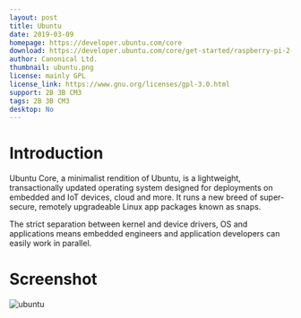 ```yaml
---
layout: post
title: Ubuntu
date: 2019-03-09
homepage: https://developer.ubuntu.com/core
download: https://developer.ubuntu.com/core/get-started/raspberry-pi-2-3
author: Canonical Ltd.
thumbnail: ubuntu.png
license: mainly GPL
license_link: https://www.gnu.org/licenses/gpl-3.0.html
support: 2B 3B CM3
tags: 2B 3B CM3
desktop: No
---
```

# Introduction

<p>Ubuntu Core, a minimalist rendition of Ubuntu, is a lightweight, transactionally updated operating system designed for deployments on embedded and IoT devices, cloud and more. It runs a new breed of super-secure, remotely upgradeable Linux app packages known as snaps.</p>
<p>The strict separation between kernel and device drivers, OS and applications means embedded engineers and application developers can easily work in parallel.</p>

# Screenshot

![ubuntu](https://raw.githubusercontent.com/rpisystem/RPiSystem.github.io/master/thumbnails/Screenshot/ubuntu.png)